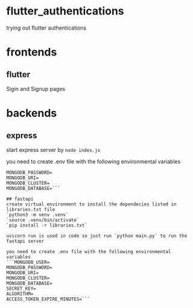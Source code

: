 # flutter_authentications
trying out flutter authentications

# frontends
## flutter
Sigin and Signup pages 

# backends
## express
start express server by `node index.js`

you need to create .env file with the following environmental variables
```MONGODB_USER=
MONGODB_PASSWORD=
MONGODB_URI=
MONGODB_CLUSTER=
MONGODB_DATABASE=```

## fastapi
create virtual environment to install the dependecies listed in libraries.txt file
`python3 -m venv .venv`
`source .venv/bin/activate`
`pip install -r libraries.txt`

uvicorn run is used in code so just run `python main.py` to run the fastapi server

you need to create .env file with the following environmental variables
```MONGODB_USER=
MONGODB_PASSWORD=
MONGODB_URI=
MONGODB_CLUSTER=
MONGODB_DATABASE=
SECRET_KEY=
ALGORITHM=
ACCESS_TOKEN_EXPIRE_MINUTES=```
